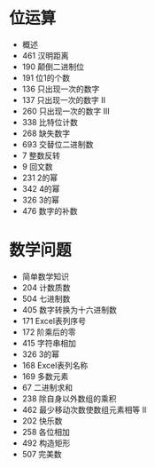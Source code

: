 # 位运算

- 概述
- 461 汉明距离
- 190 颠倒二进制位
- 191 位1的个数
- 136 只出现一次的数字
- 137 只出现一次的数字 II
- 260 只出现一次的数字 III
- 338 比特位计数
- 268 缺失数字
- 693 交替位二进制数
- 7 整数反转
- 9 回文数
- 231 2的幂
- 342 4的幂
- 326 3的幂
- 476 数字的补数

# 数学问题

- 简单数学知识
-  204 计数质数
- 504 七进制数
- 405 数字转换为十六进制数
- 171 Excel表列序号
- 172 阶乘后的零
- 415 字符串相加
- 326 3的幂
- 168 Excel表列名称
- 169 多数元素
- 67 二进制求和
- 238 除自身以外数组的乘积
- 462 最少移动次数使数组元素相等 II
- 202 快乐数
- 258 各位相加
- 492 构造矩形
- 507 完美数



